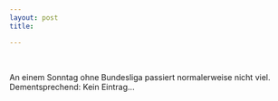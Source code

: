 ```yaml
---
layout: post
title:  

---
```


 

An einem Sonntag ohne Bundesliga passiert normalerweise nicht viel. Dementsprechend: Kein Eintrag...
